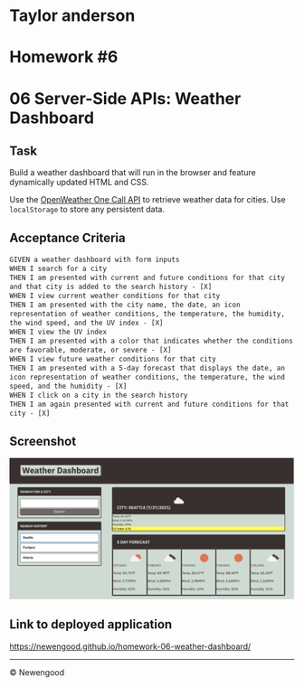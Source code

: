 # Taylor anderson
# Homework #6
# 06 Server-Side APIs: Weather Dashboard

## Task

Build a weather dashboard that will run in the browser and feature dynamically updated HTML and CSS.

Use the [OpenWeather One Call API](https://openweathermap.org/api/one-call-api) to retrieve weather data for cities. Use `localStorage` to store any persistent data.

## Acceptance Criteria

```
GIVEN a weather dashboard with form inputs
WHEN I search for a city
THEN I am presented with current and future conditions for that city and that city is added to the search history - [X]
WHEN I view current weather conditions for that city
THEN I am presented with the city name, the date, an icon representation of weather conditions, the temperature, the humidity, the wind speed, and the UV index - [X]
WHEN I view the UV index
THEN I am presented with a color that indicates whether the conditions are favorable, moderate, or severe - [X]
WHEN I view future weather conditions for that city
THEN I am presented with a 5-day forecast that displays the date, an icon representation of weather conditions, the temperature, the wind speed, and the humidity - [X]
WHEN I click on a city in the search history
THEN I am again presented with current and future conditions for that city - [X]
```

## Screenshot

![The following image shows the web application's appearance and functionality:](./docs/images/screenshot.png)

## Link to deployed application

https://newengood.github.io/homework-06-weather-dashboard/

- - -
© Newengood
